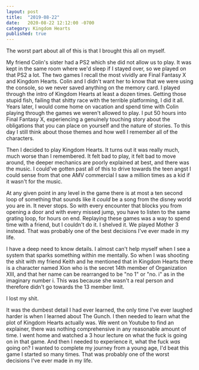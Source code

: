 ```yaml
---
layout: post
title:  "2019-08-22"
date:   2020-08-22 12:12:00 -0700
category: Kingdom Hearts
published: true
---
```

The worst part about all of this is that I brought this all on myself. 
 
My friend Colin's sister had a PS2 which she did not allow us to play. It was kept in the same room where we'd sleep if I stayed over, so we played on that PS2 a lot. The two games I recall the most vividly are Final Fantasy X and Kingdom Hearts.  Colin and I didn't want her to know that we were using the console, so we never saved anything on the memory card. I played through the intro of Kingdom Hearts at least a dozen times. Getting those stupid fish, failing that shitty race with the terrible platforming, I did it all. Years later, I would come home on vacation and spend time with Colin playing through the games we weren't allowed to play. I put 50 hours into Final Fantasy X, experiencing a genuinely touching story about the obligations that you can place on yourself and the nature of stories. To this day I still think about those themes and how well I remember all of the characters.
 
Then I decided to play Kingdom Hearts.
It turns out it was really much, much worse than I remembered. It felt bad to play, it felt bad to move around, the deeper mechanics are poorly explained at best, and there was the music.
I could've gotten past all of this to drive towards the teen angst I could sense from that one AMV commercial I saw a million times as a kid if it wasn't for the music. 
 
At any given point in any level in the game there is at most a ten second loop of something that sounds like it *could* be a song from the disney world you are in. It never stops. So with every encounter that blocks you from opening a door and with every missed jump, you have to listen to the same grating loop, for hours on end. Replaying these games was a way to spend time with a friend, but I couldn't do it. I shelved it. We played Mother 3 instead. That was probably one of the best decisions I've ever made in my life.
 
I have a deep need to know details. I almost can't help myself when I see a system that sparks something within me mentally. So when I was shooting the shit with my friend Keith and he mentioned that in Kingdom Hearts there is a character named Xion who is the secret 14th member of Organization XIII, and that her name can be rearranged to be "no 1" or "no. i" as in the imaginary number i. This was because she wasn't a real person and therefore didn't go towards the 13 member limit.

I lost my shit.

It was the dumbest detail I had ever learned, the only time I've ever laughed harder is when I learned about The Gunch. I then needed to learn what the plot of Kingdom Hearts actually was. We went on Youtube to find an explainer, there was nothing comprehensive in any reasonable amount of time. I went home and watched a 3 hour lecture on what the fuck is going on in that game. And then I needed to experience it, what the fuck *was* going on? I wanted to complete my journey from a young age, I'd beat this game I started so many times. That was probably one of the worst decisions I've ever made in my life.